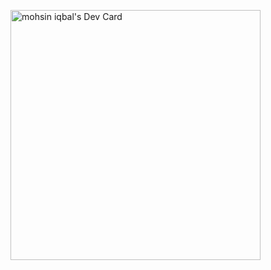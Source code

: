 <a href="https://app.daily.dev/mohsiniqbalciit"><img src="https://api.daily.dev/devcards/579be710880f47f49a65804afe62c15b.png?r=2wc" width="400" alt="mohsin iqbal's Dev Card"/></a>
